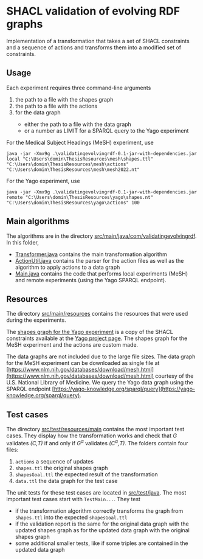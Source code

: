 # SHACL validation of evolving RDF graphs

Implementation of a transformation that takes
a set of SHACL constraints
and a sequence of actions
and transforms them into a modified set of constraints.

## Usage

Each experiment requires three command-line arguments
<ol>
  <li>the path to a file with the shapes graph</li>
<li>the path to a file with the actions</li>
<li>for the data graph</li>
  <ul>
  <li> either the path to a file with the data graph</li>
  <li> or a number as LIMIT for a SPARQL query to the Yago experiment</li>
  </ul>
</ol>

For the Medical Subject Headings (MeSH) experiment, use

```
java -jar -Xmx9g .\validatingevolvingrdf-0.1-jar-with-dependencies.jar local "C:\Users\domin\ThesisResources\mesh\shapes.ttl" "C:\Users\domin\ThesisResources\mesh\actions" "C:\Users\domin\ThesisResources\mesh\mesh2022.nt"
```

For the Yago experiment, use
```
java -jar -Xmx9g .\validatingevolvingrdf-0.1-jar-with-dependencies.jar remote "C:\Users\domin\ThesisResources\yago\shapes.nt" "C:\Users\domin\ThesisResources\yago\actions" 100
```

## Main algorithms

The algorithms are in the directory
[src/main/java/com/validatingevolvingrdf](https://github.com/dominicjaeger/validate-transforming-rdf/tree/main/src/main/java/com/validatingevolvingrdf).
In this folder,
- [Transformer.java](https://github.com/dominicjaeger/validate-transforming-rdf/blob/dev/src/main/java/com/validatingevolvingrdf/Transformer.java) contains the main transformation algorithm
- [ActionUtil.java](https://github.com/dominicjaeger/validate-transforming-rdf/blob/dev/src/main/java/com/validatingevolvingrdf/ActionUtil.java) contains the parser for the action files as well as the algorithm to apply actions to a data graph
- [Main.java](https://github.com/dominicjaeger/validate-transforming-rdf/blob/dev/src/main/java/com/validatingevolvingrdf/Main.java) contains the code that performs local experiments (MeSH) and remote experiments (using the Yago SPARQL endpoint).


## Resources

The directory
[src/main/resources](https://github.com/dominicjaeger/validate-transforming-rdf/tree/main/src/main/resources)
contains the resources that were used during the experiments.

The [shapes graph for the Yago experiment](https://github.com/dominicjaeger/validate-transforming-rdf/blob/dev/src/main/resources/yago/shapes.nt)
is a copy of the SHACL constraints available at the
[Yago project page](https://yago-knowledge.org/downloads/yago-4).
The shapes graph for the MeSH experiment and the actions are custom made.

The data graphs are not included due to the large file sizes.
The data graph for the MeSH experiment can be downloaded as single file at
[https://www.nlm.nih.gov/databases/download/mesh.html](https://www.nlm.nih.gov/databases/download/mesh.html) 
courtesy of the U.S. National Library of Medicine.
We query the Yago data graph using the SPARQL endpoint
[https://yago-knowledge.org/sparql/query](https://yago-knowledge.org/sparql/query).

## Test cases

The directory
[src/test/resources/main](https://github.com/dominicjaeger/validate-transforming-rdf/tree/main/src/test/resources/main)
contains the most important test cases.
They display how the transformation works and check that *G* validates *(C,T)* if and only if *G<sup>α</sup>* validates *(C<sup>α</sup>,T)*.
The folders contain four files:
1. `actions` a sequence of updates
2. `shapes.ttl` the original shapes graph
3. `shapesGoal.ttl` the expected result of the transformation
4. `data.ttl` the data graph for the test case

The unit tests for these test cases are located in
[src/test/java](https://github.com/dominicjaeger/validate-transforming-rdf/tree/main/src/test/java).
The most important test cases start with `TestMain...`.
They test
- if the transformation algorithm correctly transforms the graph from `shapes.ttl` into the expected `shapesGoal.ttl`
- if the validation report is the same for the original data graph with the updated shapes graph as for the updated data graph with the original shapes graph
- some additional smaller tests, like if some triples are contained in the updated data graph

